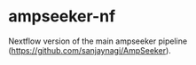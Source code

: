 # ampseeker-nf
Nextflow version of the main ampseeker pipeline (https://github.com/sanjaynagi/AmpSeeker).
